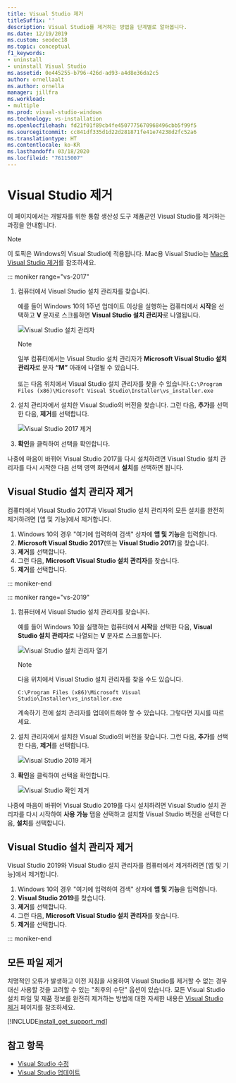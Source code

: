 ```yaml
---
title: Visual Studio 제거
titleSuffix: ''
description: Visual Studio를 제거하는 방법을 단계별로 알아봅니다.
ms.date: 12/19/2019
ms.custom: seodec18
ms.topic: conceptual
f1_keywords:
- uninstall
- uninstall Visual Studio
ms.assetid: 0e445255-b796-426d-ad93-a4d8e36da2c5
author: ornellaalt
ms.author: ornella
manager: jillfra
ms.workload:
- multiple
ms.prod: visual-studio-windows
ms.technology: vs-installation
ms.openlocfilehash: fd21f01f89cb4fe4507775670968496cbb5f99f5
ms.sourcegitcommit: cc841df335d1d22d281871fe41e74238d2fc52a6
ms.translationtype: HT
ms.contentlocale: ko-KR
ms.lasthandoff: 03/18/2020
ms.locfileid: "76115007"
---
```

# <a name="uninstall-visual-studio"></a>Visual Studio 제거

이 페이지에서는 개발자를 위한 통합 생산성 도구 제품군인 Visual Studio를 제거하는 과정을 안내합니다.

> [!NOTE]
> 이 토픽은 Windows의 Visual Studio에 적용됩니다. Mac용 Visual Studio는 [Mac용 Visual Studio 제거](/visualstudio/mac/uninstall)를 참조하세요.

::: moniker range="vs-2017"

1. 컴퓨터에서 Visual Studio 설치 관리자를 찾습니다.

     예를 들어 Windows 10의 1주년 업데이트 이상을 실행하는 컴퓨터에서 **시작**을 선택하고 **V** 문자로 스크롤하면 **Visual Studio 설치 관리자**로 나열됩니다.

     ![Visual Studio 설치 관리자](media/locate-the-visual-studio-installer.png "Microsoft Visual Studio 설치 관리자 찾기")

   > [!NOTE]
   > 일부 컴퓨터에서는 Visual Studio 설치 관리자가 **Microsoft Visual Studio 설치 관리자**로 문자 **“M”** 아래에 나열될 수 있습니다.<br/><br/> 또는 다음 위치에서 Visual Studio 설치 관리자를 찾을 수 있습니다.`C:\Program Files (x86)\Microsoft Visual Studio\Installer\vs_installer.exe`

1. 설치 관리자에서 설치한 Visual Studio의 버전을 찾습니다. 그런 다음, **추가**를 선택한 다음, **제거**를 선택합니다.

     ![Visual Studio 2017 제거](media/uninstall-visual-studio.png "Visual Studio 2017 제거")

1. **확인**을 클릭하여 선택을 확인합니다.

나중에 마음이 바뀌어 Visual Studio 2017을 다시 설치하려면 Visual Studio 설치 관리자를 다시 시작한 다음 선택 영역 화면에서 **설치**를 선택하면 됩니다.

## <a name="uninstall-visual-studio-installer"></a>Visual Studio 설치 관리자 제거

컴퓨터에서 Visual Studio 2017과 Visual Studio 설치 관리자의 모든 설치를 완전히 제거하려면 [앱 및 기능]에서 제거합니다.

1. Windows 10의 경우 "여기에 입력하여 검색" 상자에 **앱 및 기능**을 입력합니다.
1. **Microsoft Visual Studio 2017**(또는 **Visual Studio 2017**)을 찾습니다.
1. **제거**를 선택합니다.
1. 그런 다음, **Microsoft Visual Studio 설치 관리자**를 찾습니다.
1. **제거**를 선택합니다.

::: moniker-end

::: moniker range="vs-2019"

1. 컴퓨터에서 Visual Studio 설치 관리자를 찾습니다.

     예를 들어 Windows 10을 실행하는 컴퓨터에서 **시작**을 선택한 다음, **Visual Studio 설치 관리자**로 나열되는 **V** 문자로 스크롤합니다.

     ![Visual Studio 설치 관리자 열기](media/vs-2019/vs-installer-windows-start.png "Visual Studio 설치 관리자 열기")

     > [!NOTE]
     > 다음 위치에서 Visual Studio 설치 관리자를 찾을 수도 있습니다.
     >
     > `C:\Program Files (x86)\Microsoft Visual Studio\Installer\vs_installer.exe`

    계속하기 전에 설치 관리자를 업데이트해야 할 수 있습니다. 그렇다면 지시를 따르세요.

1. 설치 관리자에서 설치한 Visual Studio의 버전을 찾습니다. 그런 다음, **추가**를 선택한 다음, **제거**를 선택합니다.

     ![Visual Studio 2019 제거](media/vs-2019/vs-installer-uninstall.png "Visual Studio 2019 제거")

1. **확인**을 클릭하여 선택을 확인합니다.

     ![Visual Studio 확인 제거](media/vs-2019/uninstall-visualstudio-confirm.png "Visual Studio 2019를 제거할 것인지 확인")

나중에 마음이 바뀌어 Visual Studio 2019를 다시 설치하려면 Visual Studio 설치 관리자를 다시 시작하여 **사용 가능** 탭을 선택하고 설치할 Visual Studio 버전을 선택한 다음, **설치**를 선택합니다.

## <a name="uninstall-visual-studio-installer"></a>Visual Studio 설치 관리자 제거

Visual Studio 2019와 Visual Studio 설치 관리자를 컴퓨터에서 제거하려면 [앱 및 기능]에서 제거합니다.

1. Windows 10의 경우 "여기에 입력하여 검색" 상자에 **앱 및 기능**을 입력합니다.
1. **Visual Studio 2019**를 찾습니다.
1. **제거**를 선택합니다.
1. 그런 다음, **Microsoft Visual Studio 설치 관리자**를 찾습니다.
1. **제거**를 선택합니다.

::: moniker-end

## <a name="remove-all-files"></a>모든 파일 제거

치명적인 오류가 발생하고 이전 지침을 사용하여 Visual Studio를 제거할 수 없는 경우 대신 사용할 것을 고려할 수 있는 "최후의 수단" 옵션이 있습니다. 모든 Visual Studio 설치 파일 및 제품 정보를 완전히 제거하는 방법에 대한 자세한 내용은 [Visual Studio 제거](remove-visual-studio.md) 페이지를 참조하세요.

[!INCLUDE[install_get_support_md](includes/install_get_support_md.md)]

## <a name="see-also"></a>참고 항목

* [Visual Studio 수정](modify-visual-studio.md)
* [Visual Studio 업데이트](update-visual-studio.md)
